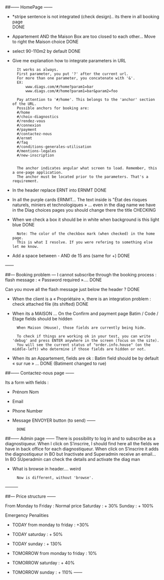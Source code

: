 ##—— HomePage ——
- *stripe sentence is not integrated (check design).. its there in all booking page  
        DONE

- Appartement AND the Maison Box are too closed to each other… Move to right the Maison choice
        DONE

- select 90-110m2 by default
        DONE

- Give me explanation how to integrate parameters in URL
        
        It works as always.
        First parameter, you put '?' after the current url.
        For more than one parameter, you concatenate with '&'.
        EX: 
            www.diags.com/#/home?param1=bar
            www.diags.com/#/home?param1=bar&param2=foo

        Pay attention to '#/home'. This belongs to the 'anchor' section of the URL.
        Possible anchors for booking are:
        #/home
        #/choix-diagnostics
        #/rendez-vous
        #/connexion
        #/payment
        #/contactez-nous
        #/ernmt
        #/faq
        #/conditions-generales-utilisation
        #/mentions-legales
        #/new-inscription
        
        
        The anchor indicates angular what screen to load. Remember, this a one-page application.
        The anchor must be located prior to the parameters. That's a requirement.
        

- In the header replace ERNT into ERNMT
        DONE

- In all the purple cards ERNMT… The text inside is "État des risques naturels, miniers et technologiques » … even in the diag name we have in the Diag choices pages you should change there the title
        CHECKING

- When we check a box it should be in white when background is this light blue
        DONE

        Note: The color of the checkbox mark (when checked) in the home page. 
        This is what I resolve. If you were refering to something else let me know.
        

- Add a space between - AND de 15 ans (same for +)
        DONE

——

##— Booking problem —
I cannot subscribe through the booking process : flash message : « Password required »…. 
        DONE

Can you move all the flash message just below the header ?
        DONE

- When the client is a « Propriétaire », there is an integration problem : check attached file (its shifted)
        DONE


- When its a MAISON … On the Confirm and payment page Batim / Code / Etage fields should be hidden
        
        When Maison (House), those fields are currently being hide.
        
        To check if things are working ok in your test, you can write 'debug' and press ENTER anywhere in the screen (focus on the site). 
        You will see the current status of "order.info.house" (on the middle-left) who determine if those fields are hidden or not.


- When its an Appartement, fields are ok : Batim field should be by default « sur rue » ...
        DONE (Batiment changed to rue)

##—— Contactez-nous page ——

Its a form with fields :
- Prénom Nom
- Email
- Phone Number
- Message
ENVOYER button (to send)
——

        DONE

##—— Admin page ——
There is possibility to log in and to subscribe as a diagnostiqueur. When I click on S’inscrire, I should find here all the fields we have in back office for each diagnostiqueur.  When click on S’inscrire it adds the diagnostiqueur in BO but Inactivate and Superadmin receive an email… In BO SUperadmin can check the details and activate the diag man

- What is browse in header…. weird 

        Now is different, without 'browse'.
———

##— Price structure ——

From Monday to Friday : Normal price
Saturday : + 30%
Sunday : + 100%

Emergency Penalities
- TODAY from monday to friday : +30%
- TODAY saturday : + 50%
- TODAY sunday : + 130%

- TOMORROW from monday to friday : 10%
- TOMORROW saturday : + 40%
- TOMORROW sunday : + 110%
——